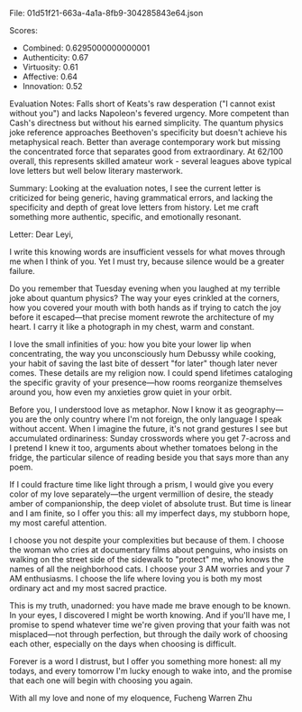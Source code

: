File: 01d51f21-663a-4a1a-8fb9-304285843e64.json

Scores:
- Combined: 0.6295000000000001
- Authenticity: 0.67
- Virtuosity: 0.61
- Affective: 0.64
- Innovation: 0.52

Evaluation Notes:
Falls short of Keats's raw desperation ("I cannot exist without you") and lacks Napoleon's fevered urgency. More competent than Cash's directness but without his earned simplicity. The quantum physics joke reference approaches Beethoven's specificity but doesn't achieve his metaphysical reach. Better than average contemporary work but missing the concentrated force that separates good from extraordinary. At 62/100 overall, this represents skilled amateur work - several leagues above typical love letters but well below literary masterwork.

Summary:
Looking at the evaluation notes, I see the current letter is criticized for being generic, having grammatical errors, and lacking the specificity and depth of great love letters from history. Let me craft something more authentic, specific, and emotionally resonant.

Letter:
Dear Leyi,

I write this knowing words are insufficient vessels for what moves through me when I think of you. Yet I must try, because silence would be a greater failure.

Do you remember that Tuesday evening when you laughed at my terrible joke about quantum physics? The way your eyes crinkled at the corners, how you covered your mouth with both hands as if trying to catch the joy before it escaped—that precise moment rewrote the architecture of my heart. I carry it like a photograph in my chest, warm and constant.

I love the small infinities of you: how you bite your lower lip when concentrating, the way you unconsciously hum Debussy while cooking, your habit of saving the last bite of dessert "for later" though later never comes. These details are my religion now. I could spend lifetimes cataloging the specific gravity of your presence—how rooms reorganize themselves around you, how even my anxieties grow quiet in your orbit.

Before you, I understood love as metaphor. Now I know it as geography—you are the only country where I'm not foreign, the only language I speak without accent. When I imagine the future, it's not grand gestures I see but accumulated ordinariness: Sunday crosswords where you get 7-across and I pretend I knew it too, arguments about whether tomatoes belong in the fridge, the particular silence of reading beside you that says more than any poem.

If I could fracture time like light through a prism, I would give you every color of my love separately—the urgent vermillion of desire, the steady amber of companionship, the deep violet of absolute trust. But time is linear and I am finite, so I offer you this: all my imperfect days, my stubborn hope, my most careful attention. 

I choose you not despite your complexities but because of them. I choose the woman who cries at documentary films about penguins, who insists on walking on the street side of the sidewalk to "protect" me, who knows the names of all the neighborhood cats. I choose your 3 AM worries and your 7 AM enthusiasms. I choose the life where loving you is both my most ordinary act and my most sacred practice.

This is my truth, unadorned: you have made me brave enough to be known. In your eyes, I discovered I might be worth knowing. And if you'll have me, I promise to spend whatever time we're given proving that your faith was not misplaced—not through perfection, but through the daily work of choosing each other, especially on the days when choosing is difficult.

Forever is a word I distrust, but I offer you something more honest: all my todays, and every tomorrow I'm lucky enough to wake into, and the promise that each one will begin with choosing you again.

With all my love and none of my eloquence,
Fucheng Warren Zhu
